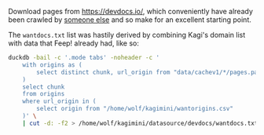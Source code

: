 Download pages from https://devdocs.io/, which conveniently have already been crawled by [someone else](https://github.com/freeCodeCamp/devdocs?tab=readme-ov-file#scraper) and so make for an excellent starting point.

The `wantdocs.txt` list was hastily derived by combining Kagi's domain list with data that Feep! already had, like so:
```sh
duckdb -bail -c '.mode tabs' -noheader -c '
    with origins as (
        select distinct chunk, url_origin from "data/cachev1/*/pages.parquet"
    )
    select chunk
    from origins
    where url_origin in (
        select origin from "/home/wolf/kagimini/wantorigins.csv"
    )' \
    | cut -d: -f2 > /home/wolf/kagimini/datasource/devdocs/wantdocs.txt
```
